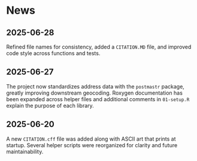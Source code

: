 # News
## 2025-06-28
Refined file names for consistency, added a `CITATION.MD` file, and improved code style across functions and tests.

## 2025-06-27
The project now standardizes address data with the `postmastr` package, greatly improving downstream geocoding. Roxygen documentation has been expanded across helper files and additional comments in `01-setup.R` explain the purpose of each library.

## 2025-06-20
A new `CITATION.cff` file was added along with ASCII art that prints at startup. Several helper scripts were reorganized for clarity and future maintainability.

